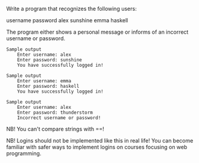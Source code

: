 Write a program that recognizes the following users:

username	password
alex	    sunshine
emma	    haskell

The program either shows a personal message or informs of an incorrect username or password.

    Sample output
        Enter username: alex
        Enter password: sunshine
        You have successfully logged in!

    Sample output
        Enter username: emma
        Enter password: haskell
        You have successfully logged in!

    Sample output
        Enter username: alex
        Enter password: thunderstorm
        Incorrect username or password!

NB! You can't compare strings with ==!

NB! Logins should not be implemented like this in real life! You can become familiar with safer ways to implement logins on courses focusing on web programming.